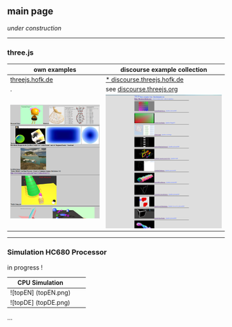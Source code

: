 ## main page ##

*under construction*

---

### three.js ###

own examples    | discourse example collection 
--------------- | ---------------------------- 
[threejs.hofk.de](https://threejs.hofk.de) | [* discourse.threejs.hofk.de](https://discourse.threejs.hofk.de)
 . | see [discourse.threejs.org](https://discourse.threejs.org/t/collection-of-examples-from-discourse-threejs-org/4315)
![threejs.hofk](threejs.hofk.de.png) | ![collection](collection.png)


---

### Simulation HC680 Processor ###

in progress !

CPU Simulation      |                    |                    |     
------------------- | ------------------ | ------------------ |
![topEN] (topEN.png)                 |                    |                    |
![topDE] (topDE.png)                 |                    |                    | 
  

...
 
